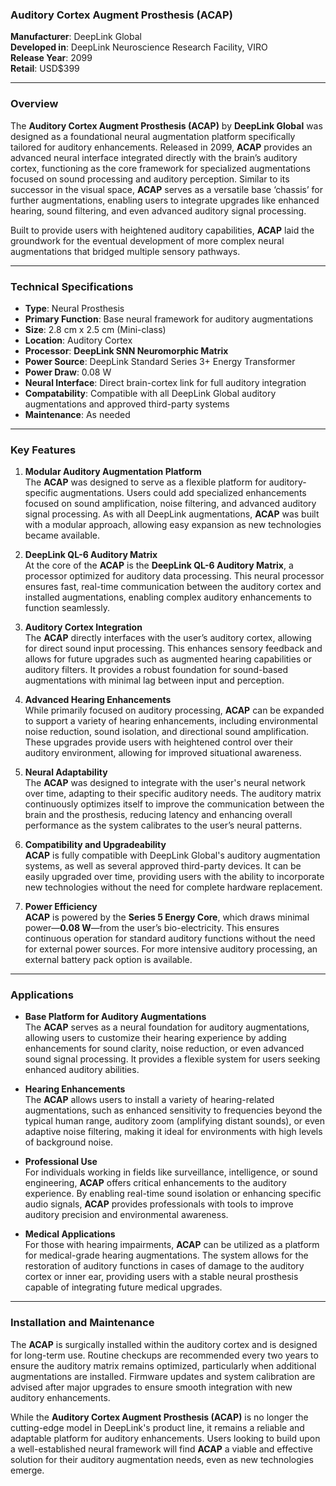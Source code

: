 ### **Auditory Cortex Augment Prosthesis (ACAP)**

**Manufacturer**: DeepLink Global  
**Developed in**: DeepLink Neuroscience Research Facility, VIRO  
**Release Year**: 2099  
**Retail**: USD$399

---

### Overview

The **Auditory Cortex Augment Prosthesis (ACAP)** by **DeepLink Global** was designed as a foundational neural augmentation platform specifically tailored for auditory enhancements. Released in 2099, **ACAP** provides an advanced neural interface integrated directly with the brain’s auditory cortex, functioning as the core framework for specialized augmentations focused on sound processing and auditory perception. Similar to its successor in the visual space, **ACAP** serves as a versatile base ‘chassis’ for further augmentations, enabling users to integrate upgrades like enhanced hearing, sound filtering, and even advanced auditory signal processing.

Built to provide users with heightened auditory capabilities, **ACAP** laid the groundwork for the eventual development of more complex neural augmentations that bridged multiple sensory pathways.  

---

### Technical Specifications

- **Type**: Neural Prosthesis  
- **Primary Function**: Base neural framework for auditory augmentations  
- **Size**: 2.8 cm x 2.5 cm (Mini-class)  
- **Location**: Auditory Cortex  
- **Processor**: **DeepLink SNN Neuromorphic Matrix**  
- **Power Source**: DeepLink Standard Series 3+ Energy Transformer  
- **Power Draw**: 0.08 W  
- **Neural Interface**: Direct brain-cortex link for full auditory integration  
- **Compatability**: Compatible with all DeepLink Global auditory augmentations and approved third-party systems  
- **Maintenance**: As needed  

---

### Key Features

1. **Modular Auditory Augmentation Platform**  
   The **ACAP** was designed to serve as a flexible platform for auditory-specific augmentations. Users could add specialized enhancements focused on sound amplification, noise filtering, and advanced auditory signal processing. As with all DeepLink augmentations, **ACAP** was built with a modular approach, allowing easy expansion as new technologies became available.

2. **DeepLink QL-6 Auditory Matrix**  
   At the core of the **ACAP** is the **DeepLink QL-6 Auditory Matrix**, a processor optimized for auditory data processing. This neural processor ensures fast, real-time communication between the auditory cortex and installed augmentations, enabling complex auditory enhancements to function seamlessly.

3. **Auditory Cortex Integration**  
   The **ACAP** directly interfaces with the user’s auditory cortex, allowing for direct sound input processing. This enhances sensory feedback and allows for future upgrades such as augmented hearing capabilities or auditory filters. It provides a robust foundation for sound-based augmentations with minimal lag between input and perception.

4. **Advanced Hearing Enhancements**  
   While primarily focused on auditory processing, **ACAP** can be expanded to support a variety of hearing enhancements, including environmental noise reduction, sound isolation, and directional sound amplification. These upgrades provide users with heightened control over their auditory environment, allowing for improved situational awareness.

5. **Neural Adaptability**  
   The **ACAP** was designed to integrate with the user's neural network over time, adapting to their specific auditory needs. The auditory matrix continuously optimizes itself to improve the communication between the brain and the prosthesis, reducing latency and enhancing overall performance as the system calibrates to the user’s neural patterns.

6. **Compatibility and Upgradeability**  
   **ACAP** is fully compatible with DeepLink Global's auditory augmentation systems, as well as several approved third-party devices. It can be easily upgraded over time, providing users with the ability to incorporate new technologies without the need for complete hardware replacement.

7. **Power Efficiency**  
   **ACAP** is powered by the **Series 5 Energy Core**, which draws minimal power—**0.08 W**—from the user’s bio-electricity. This ensures continuous operation for standard auditory functions without the need for external power sources. For more intensive auditory processing, an external battery pack option is available.

---

### Applications

- **Base Platform for Auditory Augmentations**  
   The **ACAP** serves as a neural foundation for auditory augmentations, allowing users to customize their hearing experience by adding enhancements for sound clarity, noise reduction, or even advanced sound signal processing. It provides a flexible system for users seeking enhanced auditory abilities.

- **Hearing Enhancements**  
   The **ACAP** allows users to install a variety of hearing-related augmentations, such as enhanced sensitivity to frequencies beyond the typical human range, auditory zoom (amplifying distant sounds), or even adaptive noise filtering, making it ideal for environments with high levels of background noise.

- **Professional Use**  
   For individuals working in fields like surveillance, intelligence, or sound engineering, **ACAP** offers critical enhancements to the auditory experience. By enabling real-time sound isolation or enhancing specific audio signals, **ACAP** provides professionals with tools to improve auditory precision and environmental awareness.

- **Medical Applications**  
   For those with hearing impairments, **ACAP** can be utilized as a platform for medical-grade hearing augmentations. The system allows for the restoration of auditory functions in cases of damage to the auditory cortex or inner ear, providing users with a stable neural prosthesis capable of integrating future medical upgrades.

---

### Installation and Maintenance

The **ACAP** is surgically installed within the auditory cortex and is designed for long-term use. Routine checkups are recommended every two years to ensure the auditory matrix remains optimized, particularly when additional augmentations are installed. Firmware updates and system calibration are advised after major upgrades to ensure smooth integration with new auditory enhancements.

While the **Auditory Cortex Augment Prosthesis (ACAP)** is no longer the cutting-edge model in DeepLink's product line, it remains a reliable and adaptable platform for auditory enhancements. Users looking to build upon a well-established neural framework will find **ACAP** a viable and effective solution for their auditory augmentation needs, even as new technologies emerge.
